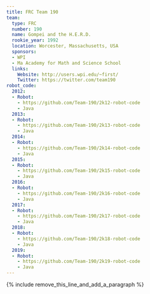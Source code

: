 ```yaml
---
title: FRC Team 190
team:
  type: FRC
  number: 190
  name: Gompei and the H.E.R.D.
  rookie_year: 1992
  location: Worcester, Massachusetts, USA
  sponsors:
  - WPI
  - Ma Academy for Math and Science School
  links:
    Website: http://users.wpi.edu/~first/
    Twitter: https://twitter.com/team190
robot_code:
  2012:
  - Robot:
    - https://github.com/Team-190/2k12-robot-code
    - Java
  2013:
  - Robot:
    - https://github.com/Team-190/2k13-robot-code
    - Java
  2014:
  - Robot: 
    - https://github.com/Team-190/2k14-robot-code
    - Java
  2015:
  - Robot:
    - https://github.com/Team-190/2k15-robot-code
    - Java
  2016:
  - Robot:
    - https://github.com/Team-190/2k16-robot-code
    - Java
  2017: 
  - Robot:
    - https://github.com/Team-190/2k17-robot-code
    - Java
  2018: 
  - Robot:
    - https://github.com/Team-190/2k18-robot-code
    - Java
  2019: 
  - Robot:
    - https://github.com/Team-190/2k19-robot-code
    - Java
---
```


{% include remove_this_line_and_add_a_paragraph %}
